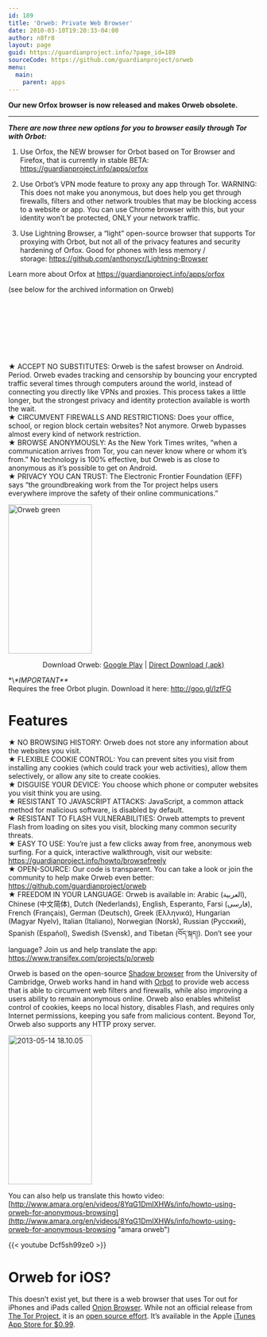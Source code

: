 ```yaml
---
id: 189
title: 'Orweb: Private Web Browser'
date: 2010-03-10T19:20:33-04:00
author: n8fr8
layout: page
guid: https://guardianproject.info/?page_id=189
sourceCode: https://github.com/guardianproject/orweb
menu:
  main:
    parent: apps
---
```

<p style="text-align: left;">
  <strong>Our new Orfox browser is now released and makes Orweb obsolete. </strong>
</p>

* * *

_**There are now three new options for you to browser easily through Tor with Orbot:**_

1) Use Orfox, the NEW browser for Orbot based on Tor Browser and Firefox, that is currently in stable BETA: <https://guardianproject.info/apps/orfox>

2) Use Orbot&#8217;s VPN mode feature to proxy any app through Tor. WARNING: This does not make you anonymous, but does help you get through firewalls, filters and other network troubles that may be blocking access to a website or app. You can use Chrome browser with this, but your identity won&#8217;t be protected, ONLY your network traffic.

3) Use Lightning Browser, a &#8220;light&#8221; open-source browser that supports Tor proxying with Orbot, but not all of the privacy features and security hardening of Orfox. Good for phones with less memory / storage: <https://github.com/anthonycr/Lightning-Browser>

Learn more about Orfox at <https://guardianproject.info/apps/orfox>

(see below for the archived information on Orweb)

&nbsp;

&nbsp;

&nbsp;

&nbsp;

★ ACCEPT NO SUBSTITUTES: Orweb is the safest browser on Android. Period. Orweb evades tracking and censorship by bouncing your encrypted traffic several times through computers around the world, instead of connecting you directly like VPNs and proxies. This process takes a little longer, but the strongest privacy and identity protection available is worth the wait.  
★ CIRCUMVENT FIREWALLS AND RESTRICTIONS: Does your office, school, or region block certain websites? Not anymore. Orweb bypasses almost every kind of network restriction.  
★ BROWSE ANONYMOUSLY: As the New York Times writes, “when a communication arrives from Tor, you can never know where or whom it’s from.” No technology is 100% effective, but Orweb is as close to anonymous as it’s possible to get on Android.  
★ PRIVACY YOU CAN TRUST: The Electronic Frontier Foundation (EFF) says “the groundbreaking work from the Tor project helps users everywhere improve the safety of their online communications.”

<a href="https://play.google.com/store/apps/details?id=info.guardianproject.browser" target="_blank"><img class="aligncenter" src="https://guardianproject.info/wp-content/uploads/2010/03/Screenshot_2013-02-17-23-20-24-168x300.png" alt="Orweb green" width="168" height="300" /></a>

<p style="text-align: center;">
  Download Orweb: <a href="https://market.android.com/details?id=info.guardianproject.browser">Google Play</a> | <a href="https://guardianproject.info/releases/orweb-latest.apk">Direct Download (.apk)</a>
</p>

\*\\*\*IMPORTANT\*\**  
Requires the free Orbot plugin. Download it here: <a href="https://www.google.com/url?q=http://goo.gl/IzfFG&sa=D&usg=AFQjCNHf8GkhZF3BDQZB6Sv20s7LEGj2dA" target="_blank">http://goo.gl/IzfFG</a>

<h1 style="text-align: left;">
  Features
</h1>

<p style="text-align: left;">
  ★ NO BROWSING HISTORY: Orweb does not store any information about the websites you visit.<br /> ★ FLEXIBLE COOKIE CONTROL: You can prevent sites you visit from installing any cookies (which could track your web activities), allow them selectively, or allow any site to create cookies.<br /> ★ DISGUISE YOUR DEVICE: You choose which phone or computer websites you visit think you are using.<br /> ★ RESISTANT TO JAVASCRIPT ATTACKS: JavaScript, a common attack method for malicious software, is disabled by default.<br /> ★ RESISTANT TO FLASH VULNERABILITIES: Orweb attempts to prevent Flash from loading on sites you visit, blocking many common security threats.<br /> ★ EASY TO USE: You’re just a few clicks away from free, anonymous web surfing. For a quick, interactive walkthrough, visit our website: <a href="https://www.google.com/url?q=https://guardianproject.info/howto/browsefreely&sa=D&usg=AFQjCNEG7commrc67XrUxb_0tfKCMQPy2g" target="_blank">https://guardianproject.info/howto/browsefreely</a><br /> ★ OPEN-SOURCE: Our code is transparent. You can take a look or join the community to help make Orweb even better: <a href="https://www.google.com/url?q=https://github.com/guardianproject/orweb&sa=D&usg=AFQjCNE6hCYUT7_GHfwYQvUg_Xex0TWWXg" target="_blank">https://github.com/guardianproject/orweb</a><br /> ★ FREEDOM IN YOUR LANGUAGE: Orweb is available in: Arabic (العربية), Chinese (中文简体), Dutch (Nederlands), English, Esperanto, Farsi (فارسی), French (Français), German (Deutsch), Greek (Ελληνικά), Hungarian (Magyar Nyelv), Italian (Italiano), Norwegian (Norsk), Russian (Русский), Spanish (Español), Swedish (Svensk), and Tibetan (བོད་སྐད།). Don’t see your language? Join us and help translate the app: <a href="https://www.google.com/url?q=https://www.transifex.com/projects/p/orweb&sa=D&usg=AFQjCNEjLjUZCtAEMuiAMwMYZRC2ZoK8-Q" target="_blank">https://www.transifex.com/projects/p/orweb</a>
</p>

Orweb is based on the open-source [Shadow browser](http://www.cl.cam.ac.uk/research/dtg/android/tor/) from the University of Cambridge, Orweb works hand in hand with [Orbot](/apps/orbot) to provide web access that is able to circumvent web filters and firewalls, while also improving a users ability to remain anonymous online. Orweb also enables whitelist control of cookies, keeps no local history, disables Flash, and requires only Internet permissions, keeping you safe from malicious content. Beyond Tor, Orweb also supports any HTTP proxy server.

<a href="https://play.google.com/store/apps/details?id=info.guardianproject.browser" target="_blank"><img class="aligncenter" src="https://guardianproject.info/wp-content/uploads/2010/03/2013-05-14-18.10.05-168x300.png" alt="2013-05-14 18.10.05" width="168" height="300" /></a>

You can also help us translate this howto video: [http://www.amara.org/en/videos/8YqG1DmIXHWs/info/howto-using-orweb-for-anonymous-browsing](http://www.amara.org/en/videos/8YqG1DmIXHWs/info/howto-using-orweb-for-anonymous-browsing "amara orweb")

{{< youtube Dcf5sh99ze0 >}}


# Orweb for iOS?

This doesn&#8217;t exist yet, but there is a web browser that uses Tor out for iPhones and iPads called <a title="onion browser" href="https://onionbrowser.com" target="_blank">Onion Browser</a>. While not an official release from <a title="Tor Project" href="https://www.torproject.org/" target="_blank">The Tor Project</a>, it is an <a title="onion browser github" href="https://github.com/mtigas/iOS-OnionBrowser" target="_blank">open source effort</a>. It&#8217;s available in the Apple <a title="onion browser app store" href="https://itunes.apple.com/us/app/onion-browser/id519296448?mt=8&partnerId=30&siteID=6P4Cgxrxf*M" target="_blank">iTunes App Store for $0.99</a>.